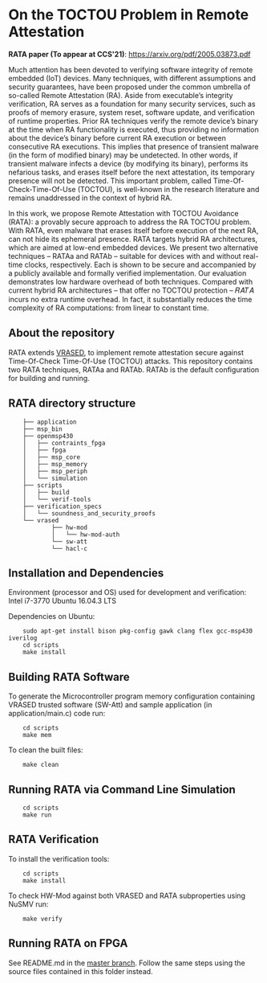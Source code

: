 # On the TOCTOU Problem in Remote Attestation 

**RATA paper (To appear at CCS'21)**: https://arxiv.org/pdf/2005.03873.pdf

Much attention has been devoted to verifying software integrity of remote embedded (IoT) devices. Many techniques, with different assumptions and security guarantees, have been proposed under the common umbrella of so-called Remote Attestation (RA). Aside from executable’s integrity verification, RA serves as a foundation for many security services, such as proofs of memory erasure, system reset, software update, and verification of runtime properties. Prior RA techniques verify the remote device’s binary at the time when RA functionality is executed, thus providing no information about the device’s binary before current RA execution or between consecutive RA executions. This implies that presence of transient malware (in the form of modified binary) may be undetected. In other words, if transient malware infects a device (by modifying its binary), performs its nefarious tasks, and erases itself before the next attestation, its temporary presence will not be detected. This important problem, called Time-Of-Check-Time-Of-Use (TOCTOU), is well-known in the research literature and remains unaddressed in the context of hybrid RA.

In this work, we propose Remote Attestation with TOCTOU Avoidance (RATA): a provably secure approach to address the RA TOCTOU problem. With RATA, even malware that erases itself before execution of the next RA, can not hide its ephemeral presence. RATA targets hybrid RA architectures, which are aimed at low-end embedded devices. We present two alternative techniques – RATAa and RATAb – suitable for devices with and without real-time clocks, respectively. Each is shown to be secure and accompanied by a publicly available and formally verified implementation. Our evaluation demonstrates low hardware overhead of both techniques. Compared with current hybrid RA architectures – that offer no TOCTOU protection – 𝑅𝐴𝑇𝐴 incurs no extra runtime overhead. In fact, it substantially reduces the time complexity of RA computations: from linear to constant time.

## About the repository

RATA extends [VRASED](https://github.com/sprout-uci/vrased), to implement remote attestation secure against Time-Of-Check Time-Of-Use (TOCTOU) attacks. This repository contains two RATA techniques, RATAa and RATAb. RATAb is the default configuration for building and running.

## RATA directory structure

        ├── application
        ├── msp_bin
        ├── openmsp430
        │   ├── contraints_fpga
        │   ├── fpga
        │   ├── msp_core
        │   ├── msp_memory
        │   ├── msp_periph
        │   └── simulation
        ├── scripts
        │   ├── build
        │   └── verif-tools
        ├── verification_specs
        │   └── soundness_and_security_proofs
        └── vrased
                ├── hw-mod
                │   └── hw-mod-auth
                └── sw-att
                └── hacl-c


## Installation and Dependencies

Environment (processor and OS) used for development and verification: Intel i7-3770 Ubuntu 16.04.3 LTS

Dependencies on Ubuntu:

        sudo apt-get install bison pkg-config gawk clang flex gcc-msp430 iverilog
        cd scripts
        make install

## Building RATA Software

To generate the Microcontroller program memory configuration containing VRASED trusted software (SW-Att) and sample application (in application/main.c) code run:

        cd scripts
        make mem
        
To clean the built files:

        make clean

## Running RATA via Command Line Simulation

        cd scripts
        make run

## RATA Verification

To install the verification tools:

        cd scripts
        make install

To check HW-Mod against both VRASED and RATA subproperties using NuSMV run:

        make verify


## Running RATA on FPGA

See README.md in the [master branch](https://github.com/sprout-uci/vrased).
Follow the same steps using the source files contained in this folder instead.
